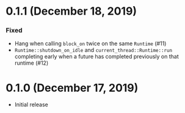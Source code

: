 # 0.1.1 (December 18, 2019)

### Fixed

- Hang when calling `block_on` twice on the same `Runtime` (#11)
- `Runtime::shutdown_on_idle` and `current_thread::Runtime::run` completing
  early when a future has completed previously on that runtime (#12)

# 0.1.0 (December 17, 2019)

- Initial release
